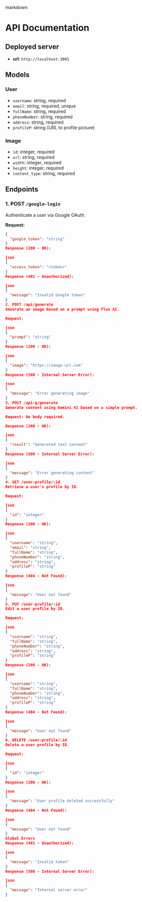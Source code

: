 markdown

# API Documentation

## Deployed server

- **url**: `http://localhost:3001`

## Models

### User

- `username`: string, required
- `email`: string, required, unique
- `fullName`: string, required
- `phoneNumber`: string, required
- `address`: string, required
- `profileP`: string (URL to profile picture)

### Image

- `id`: integer, required
- `url`: string, required
- `width`: integer, required
- `height`: integer, required
- `content_type`: string, required

## Endpoints

### 1. POST `/google-login`

Authenticate a user via Google OAuth.

**Request:**

```json
{
  "google_token": "string"
}
Response (200 - OK):

json
{
  "access_token": "<token>"
}
Response (401 - Unauthorized):

json
{
  "message": "Invalid Google token"
}
2. POST /api/generate
Generate an image based on a prompt using Flux AI.

Request:

json
{
  "prompt": "string"
}
Response (200 - OK):

json
{
  "image": "https://image-url.com"
}
Response (500 - Internal Server Error):

json
{
  "message": "Error generating image"
}
3. POST /api-g/generate
Generate content using Gemini AI based on a simple prompt.

Request: No body required.

Response (200 - OK):

json
{
  "result": "Generated text content"
}
Response (500 - Internal Server Error):

json
{
  "message": "Error generating content"
}
4. GET /user-profile/:id
Retrieve a user's profile by ID.

Request:

json
{
  "id": "integer"
}
Response (200 - OK):

json
{
  "username": "string",
  "email": "string",
  "fullName": "string",
  "phoneNumber": "string",
  "address": "string",
  "profileP": "string"
}
Response (404 - Not Found):

json
{
  "message": "User not found"
}
5. PUT /user-profile/:id
Edit a user profile by ID.

Request:

json
{
  "username": "string",
  "fullName": "string",
  "phoneNumber": "string",
  "address": "string",
  "profileP": "string"
}
Response (200 - OK):

json
{
  "username": "string",
  "fullName": "string",
  "phoneNumber": "string",
  "address": "string",
  "profileP": "string"
}
Response (404 - Not Found):

json
{
  "message": "User not found"
}
6. DELETE /user-profile/:id
Delete a user profile by ID.

Request:

json
{
  "id": "integer"
}
Response (200 - OK):

json
{
  "message": "User profile deleted successfully"
}
Response (404 - Not Found):

json
{
  "message": "User not found"
}
Global Errors
Response (401 - Unauthorized):

json
{
  "message": "Invalid token"
}
Response (500 - Internal Server Error):

json
{
  "message": "Internal server error"
}
```
